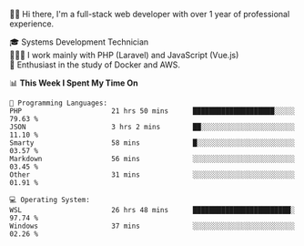 🧑🏻 Hi there, I'm a full-stack web developer with over 1 year of professional experience.

🎓 Systems Development Technician<br/>
🧑🏻‍💻 I work mainly with PHP (Laravel) and JavaScript (Vue.js)<br/>
📘 Enthusiast in the study of Docker and AWS.<br/>

<!--START_SECTION:waka-->
📊 **This Week I Spent My Time On** 

```text
💬 Programming Languages: 
PHP                      21 hrs 50 mins      ████████████████████░░░░░   79.63 % 
JSON                     3 hrs 2 mins        ██░░░░░░░░░░░░░░░░░░░░░░░   11.10 % 
Smarty                   58 mins             █░░░░░░░░░░░░░░░░░░░░░░░░   03.57 % 
Markdown                 56 mins             ░░░░░░░░░░░░░░░░░░░░░░░░░   03.45 % 
Other                    31 mins             ░░░░░░░░░░░░░░░░░░░░░░░░░   01.91 % 

💻 Operating System: 
WSL                      26 hrs 48 mins      ████████████████████████░   97.74 % 
Windows                  37 mins             ░░░░░░░░░░░░░░░░░░░░░░░░░   02.26 % 

```


<!--END_SECTION:waka-->
